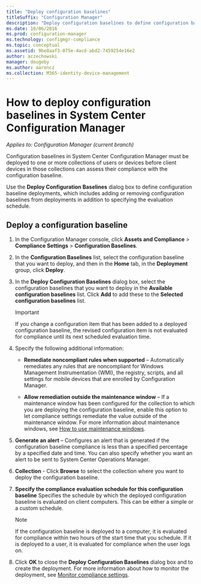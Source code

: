 ```yaml
---
title: "Deploy configuration baselines"
titleSuffix: "Configuration Manager"
description: "Deploy configuration baselines to define configuration baseline deployments and to add or remove configuration baselines from deployments."
ms.date: 10/06/2016
ms.prod: configuration-manager
ms.technology: configmgr-compliance
ms.topic: conceptual
ms.assetid: 9be8aaf3-075e-4acd-abd2-7459254e16e2
author: aczechowski
manager: dougeby
ms.author: aaroncz
ms.collection: M365-identity-device-management
---
```

# How to deploy configuration baselines in System Center Configuration Manager

*Applies to: Configuration Manager (current branch)*

Configuration baselines in System Center Configuration Manager must be deployed to one or more collections of users or devices before client devices in those collections can assess their compliance with the configuration baseline.  

Use the **Deploy Configuration Baselines** dialog box to define configuration baseline deployments, which includes adding or removing configuration baselines from deployments in addition to specifying the evaluation schedule.  

## Deploy a configuration baseline  

1.  In the Configuration Manager console, click **Assets and Compliance** > **Compliance Settings** > **Configuration Baselines**.  

3.  In the **Configuration Baselines** list, select the configuration baseline that you want to deploy, and then in the **Home** tab, in the **Deployment** group, click **Deploy**.  

4.  In the **Deploy Configuration Baselines** dialog box, select the configuration baselines that you want to deploy in the **Available configuration baselines** list. Click **Add** to add these to the **Selected configuration baselines** list.  

    > [!IMPORTANT]  
    >  If you change a configuration item that has been added to a deployed configuration baseline, the revised configuration item is not evaluated for compliance until its next scheduled evaluation time.  

5.  Specify the following additional information:  

    -   **Remediate noncompliant rules when supported** – Automatically remediates any rules that are noncompliant for Windows Management Instrumentation (WMI), the registry, scripts, and all settings for mobile devices that are enrolled by Configuration Manager.  

    -   **Allow remediation outside the maintenance window** – If a maintenance window has been configured for the collection to which you are deploying the configuration baseline, enable this option to let compliance settings remediate the value outside of the maintenance window. For more information about maintenance windows, see [How to use maintenance windows](/sccm/core/clients/manage/collections/use-maintenance-windows).  

6.  **Generate an alert** – Configures an alert that is generated if the configuration baseline compliance is less than a specified percentage by a specified date and time. You can also specify whether you want an alert to be sent to System Center Operations Manager.  

7.  **Collection** - Click **Browse** to select the collection where you want to deploy the configuration baseline.  

8.  **Specify the compliance evaluation schedule for this configuration baseline** Specifies the schedule by which the deployed configuration baseline is evaluated on client computers. This can be either a simple or a custom schedule.  

    > [!NOTE]  
    >  If the configuration baseline is deployed to a computer, it is evaluated for compliance within two hours of the start time that you schedule. If it is deployed to a user, it is evaluated for compliance when the user logs on.  

9. Click **OK** to close the **Deploy Configuration Baselines** dialog box and to create the deployment. For more information about how to monitor the deployment, see [Monitor compliance settings](/sccm/compliance/deploy-use/monitor-compliance-settings).  
